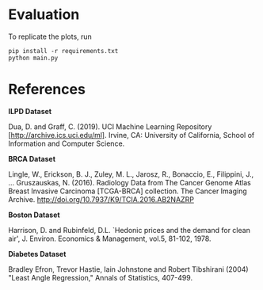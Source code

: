# Evaluation

To replicate the plots, run

```
pip install -r requirements.txt
python main.py
```

# References

**ILPD Dataset**

Dua, D. and Graff, C. (2019). UCI Machine Learning Repository [http://archive.ics.uci.edu/ml]. Irvine, CA: University of California, School of Information and Computer Science.

**BRCA Dataset**

Lingle, W., Erickson, B. J., Zuley, M. L., Jarosz, R., Bonaccio, E., Filippini, J., … Gruszauskas, N. (2016). Radiology Data from The Cancer Genome Atlas Breast Invasive Carcinoma [TCGA-BRCA] collection. The Cancer Imaging Archive. http://doi.org/10.7937/K9/TCIA.2016.AB2NAZRP

**Boston Dataset**

Harrison, D. and Rubinfeld, D.L. `Hedonic prices and the demand for clean air', J. Environ. Economics & Management, vol.5, 81-102, 1978.

**Diabetes Dataset**

Bradley Efron, Trevor Hastie, Iain Johnstone and Robert Tibshirani (2004) "Least Angle Regression," Annals of Statistics, 407-499.